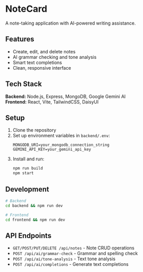 # NoteCard

A note-taking application with AI-powered writing assistance.

## Features

- Create, edit, and delete notes
- AI grammar checking and tone analysis
- Smart text completions
- Clean, responsive interface

## Tech Stack

**Backend:** Node.js, Express, MongoDB, Google Gemini AI  
**Frontend:** React, Vite, TailwindCSS, DaisyUI

## Setup

1. Clone the repository
2. Set up environment variables in `backend/.env`:
   ```
   MONGODB_URI=your_mongodb_connection_string
   GEMINI_API_KEY=your_gemini_api_key
   ```
3. Install and run:
   ```bash
   npm run build
   npm start
   ```

## Development

```bash
# Backend
cd backend && npm run dev

# Frontend  
cd frontend && npm run dev
```

## API Endpoints

- `GET/POST/PUT/DELETE /api/notes` - Note CRUD operations
- `POST /api/ai/grammar-check` - Grammar and spelling check
- `POST /api/ai/tone-analysis` - Text tone analysis  
- `POST /api/ai/completions` - Generate text completions

